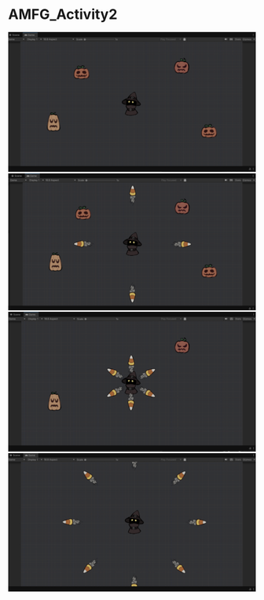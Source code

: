 # AMFG_Activity2
 
![Screenshot of Project (1)](AMFG_Act2a.png)
![Screenshot of Project (2)](AMFG_Act2b.png)
![Screenshot of Project (3)](AMFG_Act2c.png)
![Screenshot of Project (3)](AMFG_Act2d.png)
